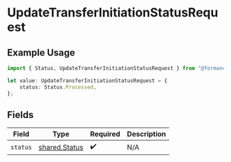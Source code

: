 # UpdateTransferInitiationStatusRequest

## Example Usage

```typescript
import { Status, UpdateTransferInitiationStatusRequest } from "@formance/formance-sdk/sdk/models/shared";

let value: UpdateTransferInitiationStatusRequest = {
    status: Status.Processed,
};
```

## Fields

| Field                                                 | Type                                                  | Required                                              | Description                                           |
| ----------------------------------------------------- | ----------------------------------------------------- | ----------------------------------------------------- | ----------------------------------------------------- |
| `status`                                              | [shared.Status](../../../sdk/models/shared/status.md) | :heavy_check_mark:                                    | N/A                                                   |
